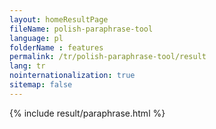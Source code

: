 ```yaml
---
layout: homeResultPage
fileName: polish-paraphrase-tool
language: pl
folderName : features
permalink: /tr/polish-paraphrase-tool/result
lang: tr
nointernationalization: true
sitemap: false
---
```

{% include result/paraphrase.html %}

<script src="/js/result/paraprashing.js" data-foldername="{{page.folderName}}" data-lang="{{page.lang}}"></script>
